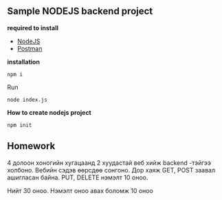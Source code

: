 ## Sample NODEJS backend project

**required to install**

- [NodeJS](https://nodejs.org/en/download/)
- [Postman](https://www.postman.com/downloads/)

**installation**

```
npm i
```

Run

```
node index.js
```

**How to create nodejs project**

```
npm init
```

## Homework

4 долоон хоногийн хугацаанд 2 хуудастай веб хийж backend -тэйгээ холбоно. Вебийн сэдэв өөрсдөө сонгоно. Дор хаяж GET, POST заавал ашигласан байна. PUT, DELETE нэмэлт 10 оноо.

Нийт 30 оноо. Нэмэлт оноо авах боломж 10 оноо
